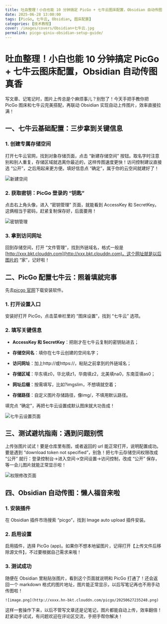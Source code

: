 ```yaml
---
title: 吐血整理！小白也能 10 分钟搞定 PicGo + 七牛云图床配置，Obsidian 自动传图真香
date: 2025-06-28 13:00:00
tags: [PicGo, 七牛云, Obsidian, 图床配置]
categories: [技术教程]
cover: /images/covers/Obsidian+七牛云.jpg
permalink: picgo-qiniu-obsidian-setup-guide/
---
```


# 吐血整理！小白也能 10 分钟搞定 PicGo + 七牛云图床配置，Obsidian 自动传图真香

写文章、记笔记时，图片上传总是个麻烦事儿？别愁了！今天手把手教你把 PicGo 图床和七牛云完美搭配，再联动 Obsidian 实现自动上传图片，效率直接拉满！

## 一、七牛云基础配置：三步拿到关键信息

### 1. 创建专属存储空间

打开七牛云官网，找到对象存储页面，点击 “新建存储空间” 按钮。取名字时注意别和别人重复，存储区域就选离你最近的，这样传图速度更快！访问控制建议直接选 “公开”，之后用起来更方便。填好信息点 “确定”，属于你的云空间就建好了！

![新建空间](http://syi4w5o08.hn-bkt.clouddn.com/picgo/20250627233847.png)

### 2. 获取密钥：PicGo 登录的 “钥匙”

点击右上角头像，进入 “密钥管理” 页面，就能看到 AccessKey 和 SecretKey。这俩相当于密码，赶紧复制保存好，后面要用！

![密钥管理](http://syi4w5o08.hn-bkt.clouddn.com/picgo/20250627234008.png)

### 3. 拿到访问网址

回到存储空间，打开 “文件管理”，找到外链域名，格式一般是[http://xxx.bkt.clouddn.com](http://xxx.bkt.clouddn.com)。这个网址就是以后图片的 “家”，记好啦！

## 二、PicGo 配置七牛云：照着填就完事

先去[picgo 官网](https://picgo.github.io/PicGo-Doc/en/guide/#instruction)下载安装软件。

### 1. 打开设置入口

安装好打开 PicGo，点击菜单栏里的 “图床设置”，找到 “七牛云” 选项。

### 2. 填写关键信息

- **AccessKey 和 SecretKey**：把刚才在七牛云复制的密钥贴进去；

- **存储空间名**：填你在七牛云创建的空间名字；

- **访问网址**：加上http://或https://，粘贴之前拿到的外链域名；

- **存储区域**：华东填z0，华北填z1，华南填z2，北美填na0，东南亚填as0；

- **网址后缀**：按需填写，比如?imgslim，不想填就空着；

- **存储路径**：自定义图片存储路径，像img/，不填用默认路径。

填完点 “确定”，再把七牛云设置成默认图床就大功告成！

![七牛云设置页面](http://syi4w5o08.hn-bkt.clouddn.com/picgo/%E4%B8%83%E7%89%9B%E4%BA%91%E8%AE%BE%E7%BD%AE%E9%A1%B5%E9%9D%A2-20250627233323.png)

## 三、测试避坑指南：遇到问题别慌

上传张图片试试！要是仓库里有图，或者返回的 url 能正常打开，说明配置成功。要是遇到 “download token not specified”，别急！把七牛云存储空间权限改成 “公开” 就行：登录控制台→进入空间→空间设置→访问控制，改成 “公开” 保存，等一会儿图片就能正常显示啦！

![权限修改页面](http://syi4w5o08.hn-bkt.clouddn.com/picgo/20250627234724.png)

## 四、Obsidian 自动传图：懒人福音来啦

### 1. 安装插件

在 Obsidian 插件市场搜索 “picgo”，找到 Image auto upload 插件安装。

### 2. 启用设置

启用插件，选择 PicGo (app)。如果你不想本地留图片，记得打开【上传文件后移除源文件】，不过要根据自己需求来哦！

### 3. 测试成功

随便在 Obsidian 里粘贴张图片，看到这个页面就说明和 PicGo 打通了！还会返回一个 markdown 格式的图片地址，图片能正常显示，以后写笔记再也不用手动传图啦！

```
![image.png](http://xxxx.hn-bkt.clouddn.com/picgo/20250627235248.png)
```

这样一套操作下来，以后不管写文章还是记笔记，图片都能自动上传，效率翻倍！赶紧动手试试，有问题欢迎在评论区交流，手把手帮你解决！